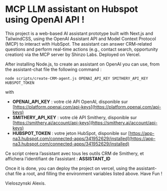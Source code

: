 # MCP LLM assistant on Hubspot using OpenAI API !
This project is a web-based AI assistant prototype built with Next.js and TailwindCSS, using the OpenAI Assistant API and Model Context Protocol (MCP) to interact with HubSpot. The assistant can answer CRM-related questions and perform real-time actions (e.g., contact search, opportunity creation) via the MCP server by Shinzo Labs.
Deployed on Vercel.

After installing Node.js, to create an assistant on OpenAI you can use, from the assistant-chat file the following command : 
<pre><code>node scripts/create-CRM-agent.js OPENAI_API_KEY SMITHERY_API_KEY HUBSPOT_TOKEN</code></pre>

with 
- **OPENAI_API_KEY** : votre clé API OpenAI, disponible sur [https://platform.openai.com/api-keys](https://platform.openai.com/api-keys)
- **SMITHERY_API_KEY** : votre clé API Smithery, disponible sur [https://smithery.ai/account/api-keys](https://smithery.ai/account/api-keys)
- **HUBSPOT_TOKEN** : votre jeton HubSpot, disponible sur [https://app-na3.hubspot.com/connected-apps/341952629/installed](https://app-na3.hubspot.com/connected-apps/341952629/installed)

Ce script créera l’assistant avec tous les outils CRM de Smithery, et affichera l’identifiant de l’assistant : **ASSISTANT_ID**


Once it is done, you can deploy the project on vercel, using the assistant-chat file a root, and filling the environment variables listed above.
Have Fun ! 

Vieloszynski Alexis.

